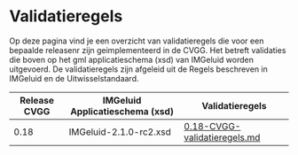 # Validatieregels

Op deze pagina vind je een overzicht van validatieregels die voor een bepaalde releasenr zijn geimplementeerd in de CVGG. Het betreft validaties die boven op het gml applicatieschema (xsd) van IMGeluid worden uitgevoerd. De validatieregels zijn afgeleid uit de Regels beschreven in IMGeluid en de Uitwisselstandaard. 


|  Release CVGG |IMGeluid Applicatieschema (xsd) | Validatieregels | 
| ------------ | ------------ | ------------ |
| 0.18  | IMGeluid-2.1.0-rc2.xsd  | [0.18-CVGG-validatieregels.md](https://github.com/rivm-syso/CVGG/blob/main/validatieregels/0.18-CVGG-validatieregels.md)| 
